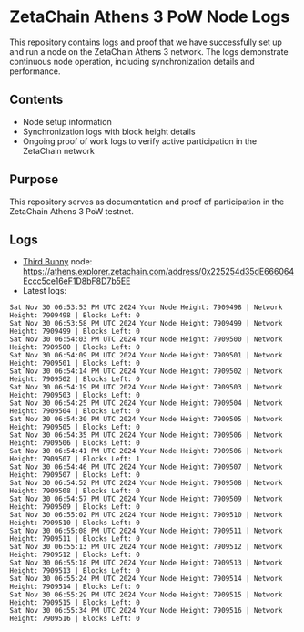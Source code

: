 # ZetaChain Athens 3 PoW Node Logs
This repository contains logs and proof that we have successfully set up and run a node on the ZetaChain Athens 3 network. The logs demonstrate continuous node operation, including synchronization details and performance.

## Contents
- Node setup information
- Synchronization logs with block height details
- Ongoing proof of work logs to verify active participation in the ZetaChain network

## Purpose
This repository serves as documentation and proof of participation in the ZetaChain Athens 3 PoW testnet.

## Logs

- [Third Bunny](https://thirdbunny.xyz/) node: https://athens.explorer.zetachain.com/address/0x225254d35dE666064Eccc5ce16eF1D8bF8D7b5EE
- Latest logs:
```
Sat Nov 30 06:53:53 PM UTC 2024 Your Node Height: 7909498 | Network Height: 7909498 | Blocks Left: 0
Sat Nov 30 06:53:58 PM UTC 2024 Your Node Height: 7909499 | Network Height: 7909499 | Blocks Left: 0
Sat Nov 30 06:54:03 PM UTC 2024 Your Node Height: 7909500 | Network Height: 7909500 | Blocks Left: 0
Sat Nov 30 06:54:09 PM UTC 2024 Your Node Height: 7909501 | Network Height: 7909501 | Blocks Left: 0
Sat Nov 30 06:54:14 PM UTC 2024 Your Node Height: 7909502 | Network Height: 7909502 | Blocks Left: 0
Sat Nov 30 06:54:19 PM UTC 2024 Your Node Height: 7909503 | Network Height: 7909503 | Blocks Left: 0
Sat Nov 30 06:54:25 PM UTC 2024 Your Node Height: 7909504 | Network Height: 7909504 | Blocks Left: 0
Sat Nov 30 06:54:30 PM UTC 2024 Your Node Height: 7909505 | Network Height: 7909505 | Blocks Left: 0
Sat Nov 30 06:54:35 PM UTC 2024 Your Node Height: 7909506 | Network Height: 7909506 | Blocks Left: 0
Sat Nov 30 06:54:41 PM UTC 2024 Your Node Height: 7909506 | Network Height: 7909507 | Blocks Left: 1
Sat Nov 30 06:54:46 PM UTC 2024 Your Node Height: 7909507 | Network Height: 7909507 | Blocks Left: 0
Sat Nov 30 06:54:52 PM UTC 2024 Your Node Height: 7909508 | Network Height: 7909508 | Blocks Left: 0
Sat Nov 30 06:54:57 PM UTC 2024 Your Node Height: 7909509 | Network Height: 7909509 | Blocks Left: 0
Sat Nov 30 06:55:02 PM UTC 2024 Your Node Height: 7909510 | Network Height: 7909510 | Blocks Left: 0
Sat Nov 30 06:55:08 PM UTC 2024 Your Node Height: 7909511 | Network Height: 7909511 | Blocks Left: 0
Sat Nov 30 06:55:13 PM UTC 2024 Your Node Height: 7909512 | Network Height: 7909512 | Blocks Left: 0
Sat Nov 30 06:55:18 PM UTC 2024 Your Node Height: 7909513 | Network Height: 7909513 | Blocks Left: 0
Sat Nov 30 06:55:24 PM UTC 2024 Your Node Height: 7909514 | Network Height: 7909514 | Blocks Left: 0
Sat Nov 30 06:55:29 PM UTC 2024 Your Node Height: 7909515 | Network Height: 7909515 | Blocks Left: 0
Sat Nov 30 06:55:34 PM UTC 2024 Your Node Height: 7909516 | Network Height: 7909516 | Blocks Left: 0
```
